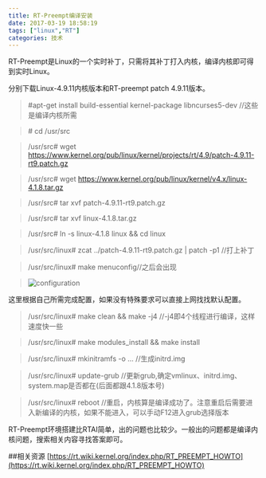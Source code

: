 ```yaml
---
title: RT-Preempt编译安装
date: 2017-03-19 18:58:19
tags: ["linux","RT"]
categories: 技术
---
```

RT-Preempt是Linux的一个实时补丁，只需将其补丁打入内核，编译内核即可得到实时Linux。


<!--more-->
分别下载Linux-4.9.11内核版本和RT-preempt patch 4.9.11版本。

>\#apt-get install build-essential kernel-package libncurses5-dev
//这些是编译内核所需 

>\# cd /usr/src

>/usr/src\# wget https://www.kernel.org/pub/linux/kernel/projects/rt/4.9/patch-4.9.11-rt9.patch.gz    

>/usr/src\# wget https://www.kernel.org/pub/linux/kernel/v4.x/linux-4.1.8.tar.gz

>/usr/src\# tar xvf patch-4.9.11-rt9.patch.gz    

>/usr/src\# tar xvf linux-4.1.8.tar.gz

>/usr/src\# ln -s linux-4.1.8 linux && cd linux

>/usr/src/linux\# zcat ../patch-4.9.11-rt9.patch.gz   | patch -p1   //打上补丁

>/usr/src/linux\# make menuconfig//之后会出现

>![configuration](http://i.imgur.com/zQ1XHCo.png)

这里根据自己所需完成配置，如果没有特殊要求可以直接上网找找默认配置。

>/usr/src/linux\# make clean && make -j4 //-j4即4个线程进行编译，这样速度快一些

>/usr/src/linux\# make modules_install && make install

>/usr/src/linux\# mkinitramfs -o ... //生成initrd.img

>/usr/src/linux\# update-grub //更新grub,确定vmlinux、initrd.img、system.map是否都在(后面都跟4.1.8版本号)

>/usr/src/linux\# reboot //重启，内核算是编译成功了。注意重启后需要进入新编译的内核，如果不能进入，可以手动F12进入grub选择版本

RT-Preempt环境搭建比RTAI简单，出的问题也比较少。一般出的问题都是编译内核问题，搜索相关内容寻找答案即可。


##相关资源
[https://rt.wiki.kernel.org/index.php/RT_PREEMPT_HOWTO](https://rt.wiki.kernel.org/index.php/RT_PREEMPT_HOWTO)